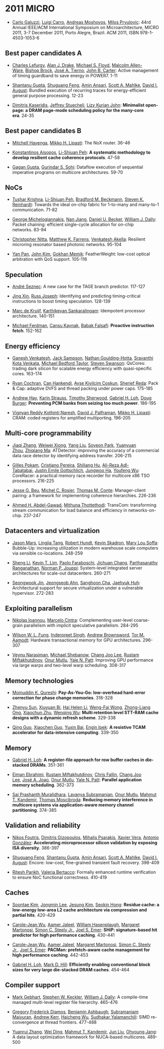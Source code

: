 # 2011 MICRO

- [Carlo Galuzzi](http://dblp2.uni-trier.de/pers/hd/g/Galuzzi:Carlo), [Luigi Carro](http://dblp2.uni-trier.de/pers/hd/c/Carro:Luigi), [Andreas Moshovos](http://dblp2.uni-trier.de/pers/hd/m/Moshovos:Andreas), [Milos Prvulovic](http://dblp2.uni-trier.de/pers/hd/p/Prvulovic:Milos):
  44rd Annual IEEE/ACM International Symposium on Microarchitecture, MICRO 2011, 3-7 December 2011, Porto Alegre, Brazil. ACM 2011, ISBN 978-1-4503-1053-6

## Best paper candidates A

- [Charles Lefurgy](http://dblp2.uni-trier.de/pers/hd/l/Lefurgy:Charles), [Alan J. Drake](http://dblp2.uni-trier.de/pers/hd/d/Drake:Alan_J=), [Michael S. Floyd](http://dblp2.uni-trier.de/pers/hd/f/Floyd:Michael_S=), [Malcolm Allen-Ware](http://dblp2.uni-trier.de/pers/hd/a/Allen=Ware:Malcolm), [Bishop Brock](http://dblp2.uni-trier.de/pers/hd/b/Brock:Bishop), [José A. Tierno](http://dblp2.uni-trier.de/pers/hd/t/Tierno:Jos=eacute=_A=), [John B. Carter](http://dblp2.uni-trier.de/pers/hd/c/Carter:John_B=):
  Active management of timing guardband to save energy in POWER7. 1-11

- [Shantanu Gupta](http://dblp2.uni-trier.de/pers/hd/g/Gupta:Shantanu), [Shuguang Feng](http://dblp2.uni-trier.de/pers/hd/f/Feng:Shuguang), [Amin Ansari](http://dblp2.uni-trier.de/pers/hd/a/Ansari:Amin), [Scott A. Mahlke](http://dblp2.uni-trier.de/pers/hd/m/Mahlke:Scott_A=), [David I. August](http://dblp2.uni-trier.de/pers/hd/a/August:David_I=):
  Bundled execution of recurring traces for energy-efficient general purpose processing. 12-23

- [Dimitris Kaseridis](http://dblp2.uni-trier.de/pers/hd/k/Kaseridis:Dimitris), [Jeffrey Stuecheli](http://dblp2.uni-trier.de/pers/hd/s/Stuecheli:Jeffrey), [Lizy Kurian John](http://dblp2.uni-trier.de/pers/hd/j/John:Lizy_Kurian):
  **Minimalist open-page: a DRAM page-mode scheduling policy for the many-core era**. 24-35

## Best paper candidates B

- [Mitchell Hayenga](http://dblp2.uni-trier.de/pers/hd/h/Hayenga:Mitchell), [Mikko H. Lipasti](http://dblp2.uni-trier.de/pers/hd/l/Lipasti:Mikko_H=):
  The NoX router. 36-46

- [Konstantinos Aisopos](http://dblp2.uni-trier.de/pers/hd/a/Aisopos:Konstantinos), [Li-Shiuan Peh](http://dblp2.uni-trier.de/pers/hd/p/Peh:Li=Shiuan):
  **A systematic methodology to develop resilient cache coherence protocols**. 47-58

- [Gagan Gupta](http://dblp2.uni-trier.de/pers/hd/g/Gupta:Gagan), [Gurindar S. Sohi](http://dblp2.uni-trier.de/pers/hd/s/Sohi:Gurindar_S=):
  Dataflow execution of sequential imperative programs on multicore architectures. 59-70

## NoCs

- [Tushar Krishna](http://dblp2.uni-trier.de/pers/hd/k/Krishna:Tushar), [Li-Shiuan Peh](http://dblp2.uni-trier.de/pers/hd/p/Peh:Li=Shiuan), [Bradford M. Beckmann](http://dblp2.uni-trier.de/pers/hd/b/Beckmann:Bradford_M=), [Steven K. Reinhardt](http://dblp2.uni-trier.de/pers/hd/r/Reinhardt:Steven_K=):
  Towards the ideal on-chip fabric for 1-to-many and many-to-1 communication. 71-82

- [George Michelogiannakis](http://dblp2.uni-trier.de/pers/hd/m/Michelogiannakis:George), [Nan Jiang](http://dblp2.uni-trier.de/pers/hd/j/Jiang:Nan), [Daniel U. Becker](http://dblp2.uni-trier.de/pers/hd/b/Becker:Daniel_U=), [William J. Dally](http://dblp2.uni-trier.de/pers/hd/d/Dally:William_J=):
  Packet chaining: efficient single-cycle allocation for on-chip networks. 83-94

- [Christopher Nitta](http://dblp2.uni-trier.de/pers/hd/n/Nitta:Christopher), [Matthew K. Farrens](http://dblp2.uni-trier.de/pers/hd/f/Farrens:Matthew_K=), [Venkatesh Akella](http://dblp2.uni-trier.de/pers/hd/a/Akella:Venkatesh):
  Resilient microring resonator based photonic networks. 95-104

- [Yan Pan](http://dblp2.uni-trier.de/pers/hd/p/Pan:Yan), [John Kim](http://dblp2.uni-trier.de/pers/hd/k/Kim:John), [Gokhan Memik](http://dblp2.uni-trier.de/pers/hd/m/Memik:Gokhan):
  FeatherWeight: low-cost optical arbitration with QoS support. 105-116

## Speculation

- [André Seznec](http://dblp2.uni-trier.de/pers/hd/s/Seznec:Andr=eacute=):
  A new case for the TAGE branch predictor. 117-127

- [Jing Xin](http://dblp2.uni-trier.de/pers/hd/x/Xin:Jing), [Russ Joseph](http://dblp2.uni-trier.de/pers/hd/j/Joseph:Russ):
  Identifying and predicting timing-critical instructions to boost timing speculation. 128-139

- [Marc de Kruijf](http://dblp2.uni-trier.de/pers/hd/k/Kruijf:Marc_de), [Karthikeyan Sankaralingam](http://dblp2.uni-trier.de/pers/hd/s/Sankaralingam:Karthikeyan):
  Idempotent processor architecture. 140-151

- [Michael Ferdman](http://dblp2.uni-trier.de/pers/hd/f/Ferdman:Michael), [Cansu Kaynak](http://dblp2.uni-trier.de/pers/hd/k/Kaynak:Cansu), [Babak Falsafi](http://dblp2.uni-trier.de/pers/hd/f/Falsafi:Babak):
  **Proactive instruction fetch**. 152-162

## Energy efficiency

- [Ganesh Venkatesh](http://dblp2.uni-trier.de/pers/hd/v/Venkatesh:Ganesh), [Jack Sampson](http://dblp2.uni-trier.de/pers/hd/s/Sampson:Jack), [Nathan Goulding-Hotta](http://dblp2.uni-trier.de/pers/hd/g/Goulding=Hotta:Nathan), [Sravanthi Kota Venkata](http://dblp2.uni-trier.de/pers/hd/v/Venkata:Sravanthi_Kota), [Michael Bedford Taylor](http://dblp2.uni-trier.de/pers/hd/t/Taylor:Michael_Bedford), [Steven Swanson](http://dblp2.uni-trier.de/pers/hd/s/Swanson:Steven):
  QsCores: trading dark silicon for scalable energy efficiency with quasi-specific cores. 163-174

- [Ryan Cochran](http://dblp2.uni-trier.de/pers/hd/c/Cochran:Ryan), [Can Hankendi](http://dblp2.uni-trier.de/pers/hd/h/Hankendi:Can), [Ayse Kivilcim Coskun](http://dblp2.uni-trier.de/pers/hd/c/Coskun:Ayse_Kivilcim), [Sherief Reda](http://dblp2.uni-trier.de/pers/hd/r/Reda:Sherief):
  Pack & Cap: adaptive DVFS and thread packing under power caps. 175-185

- [Andrew Hay](http://dblp2.uni-trier.de/pers/hd/h/Hay:Andrew), [Karin Strauss](http://dblp2.uni-trier.de/pers/hd/s/Strauss:Karin), [Timothy Sherwood](http://dblp2.uni-trier.de/pers/hd/s/Sherwood:Timothy), [Gabriel H. Loh](http://dblp2.uni-trier.de/pers/hd/l/Loh:Gabriel_H=), [Doug Burger](http://dblp2.uni-trier.de/pers/hd/b/Burger:Doug):
  **Preventing PCM banks from seizing too much power**. 186-195

- [Vignyan Reddy Kothinti Naresh](http://dblp2.uni-trier.de/pers/hd/n/Naresh:Vignyan_Reddy_Kothinti), [David J. Palframan](http://dblp2.uni-trier.de/pers/hd/p/Palframan:David_J=), [Mikko H. Lipasti](http://dblp2.uni-trier.de/pers/hd/l/Lipasti:Mikko_H=):
  CRAM: coded registers for amplified multiporting. 196-205

## Multi-core programmability

- [Jiaqi Zhang](http://dblp2.uni-trier.de/pers/hd/z/Zhang:Jiaqi), [Weiwei Xiong](http://dblp2.uni-trier.de/pers/hd/x/Xiong:Weiwei), [Yang Liu](http://dblp2.uni-trier.de/pers/hd/l/Liu:Yang), [Soyeon Park](http://dblp2.uni-trier.de/pers/hd/p/Park:Soyeon), [Yuanyuan Zhou](http://dblp2.uni-trier.de/pers/hd/z/Zhou:Yuanyuan), [Zhiqiang Ma](http://dblp2.uni-trier.de/pers/hd/m/Ma:Zhiqiang):
  ATDetector: improving the accuracy of a commercial data race detector by identifying address transfer. 206-215

- [Gilles Pokam](http://dblp2.uni-trier.de/pers/hd/p/Pokam:Gilles), [Cristiano Pereira](http://dblp2.uni-trier.de/pers/hd/p/Pereira:Cristiano), [Shiliang Hu](http://dblp2.uni-trier.de/pers/hd/h/Hu:Shiliang), [Ali-Reza Adl-Tabatabai](http://dblp2.uni-trier.de/pers/hd/a/Adl=Tabatabai:Ali=Reza), [Justin Emile Gottschlich](http://dblp2.uni-trier.de/pers/hd/g/Gottschlich:Justin_Emile), [Jungwoo Ha](http://dblp2.uni-trier.de/pers/hd/h/Ha:Jungwoo), [Youfeng Wu](http://dblp2.uni-trier.de/pers/hd/w/Wu:Youfeng):
  CoreRacer: a practical memory race recorder for multicore x86 TSO processors. 216-225

- [Jesse G. Beu](http://dblp2.uni-trier.de/pers/hd/b/Beu:Jesse_G=), [Michel C. Rosier](http://dblp2.uni-trier.de/pers/hd/r/Rosier:Michel_C=), [Thomas M. Conte](http://dblp2.uni-trier.de/pers/hd/c/Conte:Thomas_M=):
  Manager-client pairing: a framework for implementing coherence hierarchies. 226-236

- [Ahmed H. Abdel-Gawad](http://dblp2.uni-trier.de/pers/hd/a/Abdel=Gawad:Ahmed_H=), [Mithuna Thottethodi](http://dblp2.uni-trier.de/pers/hd/t/Thottethodi:Mithuna):
  TransCom: transforming stream communication for load balance and efficiency in networks-on-chip. 237-247

## Datacenters and virtualization

- [Jason Mars](http://dblp2.uni-trier.de/pers/hd/m/Mars:Jason), [Lingjia Tang](http://dblp2.uni-trier.de/pers/hd/t/Tang:Lingjia), [Robert Hundt](http://dblp2.uni-trier.de/pers/hd/h/Hundt:Robert), [Kevin Skadron](http://dblp2.uni-trier.de/pers/hd/s/Skadron:Kevin), [Mary Lou Soffa](http://dblp2.uni-trier.de/pers/hd/s/Soffa:Mary_Lou):
  Bubble-Up: increasing utilization in modern warehouse scale computers via sensible co-locations. 248-259

- [Sheng Li](http://dblp2.uni-trier.de/pers/hd/l/Li:Sheng), [Kevin T. Lim](http://dblp2.uni-trier.de/pers/hd/l/Lim:Kevin_T=), [Paolo Faraboschi](http://dblp2.uni-trier.de/pers/hd/f/Faraboschi:Paolo), [Jichuan Chang](http://dblp2.uni-trier.de/pers/hd/c/Chang:Jichuan), [Parthasarathy Ranganathan](http://dblp2.uni-trier.de/pers/hd/r/Ranganathan:Parthasarathy), [Norman P. Jouppi](http://dblp2.uni-trier.de/pers/hd/j/Jouppi:Norman_P=):
  System-level integrated server architectures for scale-out datacenters. 260-271

- [Seongwook Jin](http://dblp2.uni-trier.de/pers/hd/j/Jin:Seongwook), [Jeongseob Ahn](http://dblp2.uni-trier.de/pers/hd/a/Ahn:Jeongseob), [Sanghoon Cha](http://dblp2.uni-trier.de/pers/hd/c/Cha:Sanghoon), [Jaehyuk Huh](http://dblp2.uni-trier.de/pers/hd/h/Huh:Jaehyuk):
  Architectural support for secure virtualization under a vulnerable hypervisor. 272-283

## Exploiting parallelism

- [Nikolas Ioannou](http://dblp2.uni-trier.de/pers/hd/i/Ioannou:Nikolas), [Marcelo Cintra](http://dblp2.uni-trier.de/pers/hd/c/Cintra:Marcelo):
  Complementing user-level coarse-grain parallelism with implicit speculative parallelism. 284-295

- [Wilson W. L. Fung](http://dblp2.uni-trier.de/pers/hd/f/Fung:Wilson_W=_L=), [Inderpreet Singh](http://dblp2.uni-trier.de/pers/hd/s/Singh:Inderpreet), [Andrew Brownsword](http://dblp2.uni-trier.de/pers/hd/b/Brownsword:Andrew), [Tor M. Aamodt](http://dblp2.uni-trier.de/pers/hd/a/Aamodt:Tor_M=):
  Hardware transactional memory for GPU architectures. 296-307

- [Veynu Narasiman](http://dblp2.uni-trier.de/pers/hd/n/Narasiman:Veynu), [Michael Shebanow](http://dblp2.uni-trier.de/pers/hd/s/Shebanow:Michael), [Chang Joo Lee](http://dblp2.uni-trier.de/pers/hd/l/Lee:Chang_Joo), [Rustam Miftakhutdinov](http://dblp2.uni-trier.de/pers/hd/m/Miftakhutdinov:Rustam), [Onur Mutlu](http://dblp2.uni-trier.de/pers/hd/m/Mutlu:Onur), [Yale N. Patt](http://dblp2.uni-trier.de/pers/hd/p/Patt:Yale_N=):
  Improving GPU performance via large warps and two-level warp scheduling. 308-317

## Memory technologies

- [Moinuddin K. Qureshi](http://dblp2.uni-trier.de/pers/hd/q/Qureshi:Moinuddin_K=):
  **Pay-As-You-Go: low-overhead hard-error correction for phase change memories**. 318-328

- [Zhenyu Sun](http://dblp2.uni-trier.de/pers/hd/s/Sun:Zhenyu), [Xiuyuan Bi](http://dblp2.uni-trier.de/pers/hd/b/Bi:Xiuyuan), [Hai Helen Li](http://dblp2.uni-trier.de/pers/hd/l/Li:Hai_Helen), [Weng-Fai Wong](http://dblp2.uni-trier.de/pers/hd/w/Wong:Weng=Fai), [Zhong-Liang Ong](http://dblp2.uni-trier.de/pers/hd/o/Ong:Zhong=Liang), [Xiaochun Zhu](http://dblp2.uni-trier.de/pers/hd/z/Zhu:Xiaochun), [Wenqing Wu](http://dblp2.uni-trier.de/pers/hd/w/Wu:Wenqing):
  **Multi retention level STT-RAM cache designs with a dynamic refresh scheme**. 329-338

- [Qing Guo](http://dblp2.uni-trier.de/pers/hd/g/Guo:Qing), [Xiaochen Guo](http://dblp2.uni-trier.de/pers/hd/g/Guo:Xiaochen), [Yuxin Bai](http://dblp2.uni-trier.de/pers/hd/b/Bai:Yuxin), [Engin Ipek](http://dblp2.uni-trier.de/pers/hd/i/Ipek:Engin):
  **A resistive TCAM accelerator for data-intensive computing**. 339-350

## Memory

- [Gabriel H. Loh](http://dblp2.uni-trier.de/pers/hd/l/Loh:Gabriel_H=):
  **A register-file approach for row buffer caches in die-stacked DRAMs**. 351-361

- [Eiman Ebrahimi](http://dblp2.uni-trier.de/pers/hd/e/Ebrahimi:Eiman), [Rustam Miftakhutdinov](http://dblp2.uni-trier.de/pers/hd/m/Miftakhutdinov:Rustam), [Chris Fallin](http://dblp2.uni-trier.de/pers/hd/f/Fallin:Chris), [Chang Joo Lee](http://dblp2.uni-trier.de/pers/hd/l/Lee:Chang_Joo), [José A. Joao](http://dblp2.uni-trier.de/pers/hd/j/Joao:Jos=eacute=_A=), [Onur Mutlu](http://dblp2.uni-trier.de/pers/hd/m/Mutlu:Onur), [Yale N. Patt](http://dblp2.uni-trier.de/pers/hd/p/Patt:Yale_N=):
  **Parallel application memory scheduling**. 362-373

- [Sai Prashanth Muralidhara](http://dblp2.uni-trier.de/pers/hd/m/Muralidhara:Sai_Prashanth), [Lavanya Subramanian](http://dblp2.uni-trier.de/pers/hd/s/Subramanian:Lavanya), [Onur Mutlu](http://dblp2.uni-trier.de/pers/hd/m/Mutlu:Onur), [Mahmut T. Kandemir](http://dblp2.uni-trier.de/pers/hd/k/Kandemir:Mahmut_T=), [Thomas Moscibroda](http://dblp2.uni-trier.de/pers/hd/m/Moscibroda:Thomas):
  **Reducing memory interference in multicore systems via application-aware memory channel partitioning**. 374-385

## Validation and reliability

- [Nikos Foutris](http://dblp2.uni-trier.de/pers/hd/f/Foutris:Nikos), [Dimitris Gizopoulos](http://dblp2.uni-trier.de/pers/hd/g/Gizopoulos:Dimitris), [Mihalis Psarakis](http://dblp2.uni-trier.de/pers/hd/p/Psarakis:Mihalis), [Xavier Vera](http://dblp2.uni-trier.de/pers/hd/v/Vera:Xavier), [Antonio González](http://dblp2.uni-trier.de/pers/hd/g/Gonz=aacute=lez_0001:Antonio):
  **Accelerating microprocessor silicon validation by exposing ISA diversity**. 386-397

- [Shuguang Feng](http://dblp2.uni-trier.de/pers/hd/f/Feng:Shuguang), [Shantanu Gupta](http://dblp2.uni-trier.de/pers/hd/g/Gupta:Shantanu), [Amin Ansari](http://dblp2.uni-trier.de/pers/hd/a/Ansari:Amin), [Scott A. Mahlke](http://dblp2.uni-trier.de/pers/hd/m/Mahlke:Scott_A=), [David I. August](http://dblp2.uni-trier.de/pers/hd/a/August:David_I=):
  Encore: low-cost, fine-grained transient fault recovery. 398-409

- [Ritesh Parikh](http://dblp2.uni-trier.de/pers/hd/p/Parikh:Ritesh), [Valeria Bertacco](http://dblp2.uni-trier.de/pers/hd/b/Bertacco:Valeria):
  Formally enhanced runtime verification to ensure NoC functional correctness. 410-419

## Caches

- [Soontae Kim](http://dblp2.uni-trier.de/pers/hd/k/Kim:Soontae), [Jongmin Lee](http://dblp2.uni-trier.de/pers/hd/l/Lee_0002:Jongmin), [Jesung Kim](http://dblp2.uni-trier.de/pers/hd/k/Kim:Jesung), [Seokin Hong](http://dblp2.uni-trier.de/pers/hd/h/Hong:Seokin):
  **Residue cache: a low-energy low-area L2 cache architecture via compression and partial hits**. 420-429

- [Carole-Jean Wu](http://dblp2.uni-trier.de/pers/hd/w/Wu:Carole=Jean), [Aamer Jaleel](http://dblp2.uni-trier.de/pers/hd/j/Jaleel:Aamer), [William Hasenplaugh](http://dblp2.uni-trier.de/pers/hd/h/Hasenplaugh:William), [Margaret Martonosi](http://dblp2.uni-trier.de/pers/hd/m/Martonosi:Margaret), [Simon C. Steely Jr.](http://dblp2.uni-trier.de/pers/hd/s/Steely_Jr=:Simon_C=), [Joel S. Emer](http://dblp2.uni-trier.de/pers/hd/e/Emer:Joel_S=):
  **SHiP: signature-based hit predictor for high performance caching**. 430-441

- [Carole-Jean Wu](http://dblp2.uni-trier.de/pers/hd/w/Wu:Carole=Jean), [Aamer Jaleel](http://dblp2.uni-trier.de/pers/hd/j/Jaleel:Aamer), [Margaret Martonosi](http://dblp2.uni-trier.de/pers/hd/m/Martonosi:Margaret), [Simon C. Steely Jr.](http://dblp2.uni-trier.de/pers/hd/s/Steely_Jr=:Simon_C=), [Joel S. Emer](http://dblp2.uni-trier.de/pers/hd/e/Emer:Joel_S=):
  **PACMan: prefetch-aware cache management for high performance caching**. 442-453

- [Gabriel H. Loh](http://dblp2.uni-trier.de/pers/hd/l/Loh:Gabriel_H=), [Mark D. Hill](http://dblp2.uni-trier.de/pers/hd/h/Hill:Mark_D=):
  **Efficiently enabling conventional block sizes for very large die-stacked DRAM caches**. 454-464

## Compiler support

- [Mark Gebhart](http://dblp2.uni-trier.de/pers/hd/g/Gebhart:Mark), [Stephen W. Keckler](http://dblp2.uni-trier.de/pers/hd/k/Keckler:Stephen_W=), [William J. Dally](http://dblp2.uni-trier.de/pers/hd/d/Dally:William_J=):
  A compile-time managed multi-level register file hierarchy. 465-476

- [Gregory Frederick Diamos](http://dblp2.uni-trier.de/pers/hd/d/Diamos:Gregory_Frederick), [Benjamin Ashbaugh](http://dblp2.uni-trier.de/pers/hd/a/Ashbaugh:Benjamin), [Subramaniam Maiyuran](http://dblp2.uni-trier.de/pers/hd/m/Maiyuran:Subramaniam), [Andrew Kerr](http://dblp2.uni-trier.de/pers/hd/k/Kerr:Andrew), [Haicheng Wu](http://dblp2.uni-trier.de/pers/hd/w/Wu:Haicheng), [Sudhakar Yalamanchili](http://dblp2.uni-trier.de/pers/hd/y/Yalamanchili:Sudhakar):
  SIMD re-convergence at thread frontiers. 477-488

- [Yuanrui Zhang](http://dblp2.uni-trier.de/pers/hd/z/Zhang:Yuanrui), [Wei Ding](http://dblp2.uni-trier.de/pers/hd/d/Ding:Wei), [Mahmut T. Kandemir](http://dblp2.uni-trier.de/pers/hd/k/Kandemir:Mahmut_T=), [Jun Liu](http://dblp2.uni-trier.de/pers/hd/l/Liu:Jun), [Ohyoung Jang](http://dblp2.uni-trier.de/pers/hd/j/Jang:Ohyoung):
  A data layout optimization framework for NUCA-based multicores. 489-500